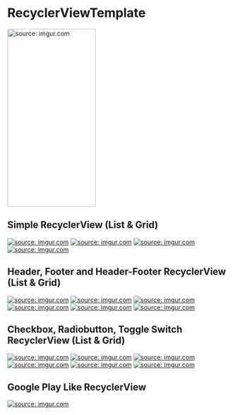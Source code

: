 # RecyclerViewTemplate


<a href="http://imgur.com/izpFm5a"><img src="http://i.imgur.com/izpFm5a.png" title="source: imgur.com" height="403" width="200"/></a>

Simple RecyclerView (List & Grid)
---------------------------------

<a href="http://imgur.com/23fGKOH"><img src="http://i.imgur.com/23fGKOH.png" title="source: imgur.com" /></a> <a href="http://imgur.com/4ysyel0"><img src="http://i.imgur.com/4ysyel0.png" title="source: imgur.com" /></a> <a href="http://imgur.com/MEW0iqQ"><img src="http://i.imgur.com/MEW0iqQ.png" title="source: imgur.com" /></a> <a href="http://imgur.com/C7ykDNc"><img src="http://i.imgur.com/C7ykDNc.png" title="source: imgur.com" /></a>


Header, Footer and Header-Footer RecyclerView (List & Grid)
----------------------------------------------

<a href="http://imgur.com/xuNRVGb"><img src="http://i.imgur.com/xuNRVGb.png" title="source: imgur.com" /></a> <a href="http://imgur.com/yY9f3IE"><img src="http://i.imgur.com/yY9f3IE.png" title="source: imgur.com" /></a> <a href="http://imgur.com/aMVME9D"><img src="http://i.imgur.com/aMVME9D.png" title="source: imgur.com" /></a> <a href="http://imgur.com/uRu7HRi"><img src="http://i.imgur.com/uRu7HRi.png" title="source: imgur.com" /></a> <a href="http://imgur.com/yZSBkCm"><img src="http://i.imgur.com/yZSBkCm.png" title="source: imgur.com" /></a> <a href="http://imgur.com/RxxEk5j"><img src="http://i.imgur.com/RxxEk5j.png" title="source: imgur.com" /></a>

Checkbox, Radiobutton, Toggle Switch RecyclerView (List & Grid)
---------------------------------------------------------------

<a href="http://imgur.com/Ss0mQBs"><img src="http://i.imgur.com/Ss0mQBs.png" title="source: imgur.com" /></a> <a href="http://imgur.com/DBMdyhx"><img src="http://i.imgur.com/DBMdyhx.png" title="source: imgur.com" /></a> <a href="http://imgur.com/3VUsHnN"><img src="http://i.imgur.com/3VUsHnN.png" title="source: imgur.com" /></a> <a href="http://imgur.com/17oai4e"><img src="http://i.imgur.com/17oai4e.png" title="source: imgur.com" /></a> <a href="http://imgur.com/kdYg2OF"><img src="http://i.imgur.com/kdYg2OF.png" title="source: imgur.com" /></a> <a href="http://imgur.com/vXbwUSR"><img src="http://i.imgur.com/vXbwUSR.png" title="source: imgur.com" /></a>


Google Play Like RecyclerView
-----------------------------

<a href="http://imgur.com/dayfl1q"><img src="http://i.imgur.com/dayfl1q.png" title="source: imgur.com" /></a>
